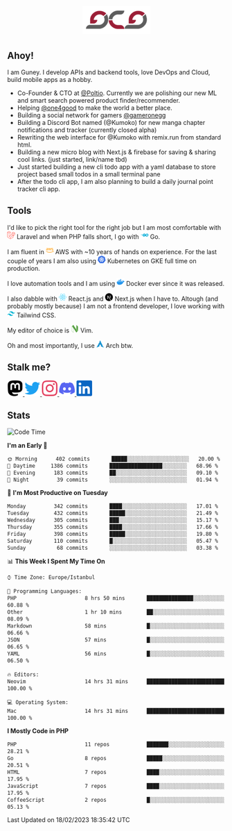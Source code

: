 <h1 align="center">
  <img src="https://raw.githubusercontent.com/gcg/gcg/master/gcg.png" alt="Guney Can Gokoglu" />
</h1>

## Ahoy!

I am Guney. I develop APIs and backend tools, love DevOps and Cloud, build mobile apps as a hobby.

-   Co-Founder & CTO at [@Poltio](https://www.poltio.com). Currently we are polishing our new ML and smart search powered product finder/recommender.
-   Helping [@one4good](https://one4good.com) to make the world a better place.
-   Building a social network for gamers [@gameronegg](https://g1.gg)
-   Building a Discord Bot named (@Kumoko) for new manga chapter notifications and tracker (currently closed alpha)
-   Rewriting the web interface for @Kumoko with remix.run from standard html.
-   Building a new micro blog with Next.js & firebase for saving & sharing cool links. (just started, link/name tbd)
-   Just started building a new cli todo app with a yaml database to store project based small todos in a small terminal pane
-   After the todo cli app, I am also planning to build a daily journal point tracker cli app.

## Tools

I'd like to pick the right tool for the right job but I am most comfortable with <img src="https://raw.githubusercontent.com/gcg/gcg/master/assets/laravel.svg" alt="Laravel PHP" width="18" height="18" /> Laravel and when PHP falls short, I go with <img src="https://raw.githubusercontent.com/gcg/gcg/master/assets/go.svg" alt="Go" width="18" height="18" /> Go.

I am fluent in <img src="https://raw.githubusercontent.com/gcg/gcg/master/assets/amazonaws.svg" alt="AWS" width="18" height="18" /> AWS with ~10 years of hands on experience. For the last couple of years I am also using <img src="https://raw.githubusercontent.com/gcg/gcg/master/assets/kubernetes.svg" alt="GKE" height="18" width="18" /> Kubernetes on GKE full time on production.

I love automation tools and I am using <img src="https://raw.githubusercontent.com/gcg/gcg/master/assets/docker.svg" alt="Docker" width="18" height="18" /> Docker ever since it was released.

I also dabble with <img src="https://raw.githubusercontent.com/gcg/gcg/master/assets/react.svg" alt="React.js" width="18" height="18" /> React.js and <img src="https://raw.githubusercontent.com/gcg/gcg/master/assets/nextdotjs.svg" alt="Next.js" width="18" height="18" /> Next.js when I have to.
Altough (and probably mostly because) I am not a frontend developer, I love working with <img src="https://raw.githubusercontent.com/gcg/gcg/master/assets/tailwindcss.svg" alt="Tailwind CSS" width="18" height="18" /> Tailwind CSS.

My editor of choice is <img src="https://raw.githubusercontent.com/gcg/gcg/master/assets/neovim.svg" alt="NeoVim" width="18" height="18" /> Vim.

Oh and most importantly, I use <img src="https://raw.githubusercontent.com/gcg/gcg/master/assets/archlinux.svg" alt="Arch Linux" width="18" height="18" /> Arch btw.

## Stalk me?

<a href="https://vivy.dev/@gcg" rel="nofollow me" target="_blank" >
    <img src="https://raw.githubusercontent.com/gcg/gcg/master/assets/mastodon.svg" width="36" height="36" alt="@gcg" />
</a>

<a href="https://twitter.com/gcg" target="_blank" >
    <img src="https://raw.githubusercontent.com/gcg/gcg/master/assets/twitter.svg" width="36" height="36" alt="@gcg" />
</a>

<a href="https://instagram.com/gcg" target="_blank">
    <img src="https://raw.githubusercontent.com/gcg/gcg/master/assets/instagram.svg" alt="@gcg" width="36" height="36" />
</a>

<a href="https://discord.gg/SMcJHkX4r7" target="_blank">
    <img src="https://raw.githubusercontent.com/gcg/gcg/master/assets/discord.svg" alt="gcg#3057" width="36" height="36" />
</a>

<a href="https://www.linkedin.com/in/guneycan/" target="_blank">
    <img src="https://raw.githubusercontent.com/gcg/gcg/master/assets/linkedin.svg" alt="LinkedIn" width="36" height="36" />
</a>

## Stats

<!--START_SECTION:waka-->
![Code Time](http://img.shields.io/badge/Code%20Time-1%2C538%20hrs%2039%20mins-blue)

**I'm an Early 🐤** 

```text
🌞 Morning      402 commits       █████░░░░░░░░░░░░░░░░░░░░   20.00 % 
🌆 Daytime     1386 commits       █████████████████░░░░░░░░   68.96 % 
🌃 Evening      183 commits       ██░░░░░░░░░░░░░░░░░░░░░░░   09.10 % 
🌙 Night         39 commits       ░░░░░░░░░░░░░░░░░░░░░░░░░   01.94 % 

```
📅 **I'm Most Productive on Tuesday** 

```text
Monday         342 commits       ████░░░░░░░░░░░░░░░░░░░░░   17.01 % 
Tuesday        432 commits       █████░░░░░░░░░░░░░░░░░░░░   21.49 % 
Wednesday      305 commits       ███░░░░░░░░░░░░░░░░░░░░░░   15.17 % 
Thursday       355 commits       ████░░░░░░░░░░░░░░░░░░░░░   17.66 % 
Friday         398 commits       █████░░░░░░░░░░░░░░░░░░░░   19.80 % 
Saturday       110 commits       █░░░░░░░░░░░░░░░░░░░░░░░░   05.47 % 
Sunday          68 commits       ░░░░░░░░░░░░░░░░░░░░░░░░░   03.38 % 

```


📊 **This Week I Spent My Time On** 

```text
⌚︎ Time Zone: Europe/Istanbul

💬 Programming Languages: 
PHP                      8 hrs 50 mins       ███████████████░░░░░░░░░░   60.88 % 
Other                    1 hr 10 mins        ██░░░░░░░░░░░░░░░░░░░░░░░   08.09 % 
Markdown                 58 mins             █░░░░░░░░░░░░░░░░░░░░░░░░   06.66 % 
JSON                     57 mins             █░░░░░░░░░░░░░░░░░░░░░░░░   06.65 % 
YAML                     56 mins             █░░░░░░░░░░░░░░░░░░░░░░░░   06.50 % 

🔥 Editors: 
Neovim                   14 hrs 31 mins      █████████████████████████   100.00 % 

💻 Operating System: 
Mac                      14 hrs 31 mins      █████████████████████████   100.00 % 

```

**I Mostly Code in PHP** 

```text
PHP                      11 repos            ███████░░░░░░░░░░░░░░░░░░   28.21 % 
Go                       8 repos             █████░░░░░░░░░░░░░░░░░░░░   20.51 % 
HTML                     7 repos             ████░░░░░░░░░░░░░░░░░░░░░   17.95 % 
JavaScript               7 repos             ████░░░░░░░░░░░░░░░░░░░░░   17.95 % 
CoffeeScript             2 repos             █░░░░░░░░░░░░░░░░░░░░░░░░   05.13 % 

```



 Last Updated on 18/02/2023 18:35:42 UTC
<!--END_SECTION:waka-->

